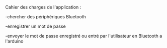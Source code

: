 Cahier des charges de l'application :

-chercher des périphériques Bluetooth

-enregistrer un mot de passe 

-envoyer le mot de passe enregistré ou entré par l'utilisateur en Bluetooth a l'arduino   
